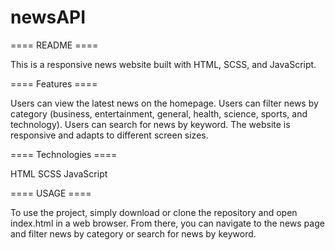 # newsAPI
==== README ====

This is a responsive news website built with HTML, SCSS, and JavaScript.


==== Features ====

Users can view the latest news on the homepage.
Users can filter news by category (business, entertainment, general, health, science, sports, and technology).
Users can search for news by keyword.
The website is responsive and adapts to different screen sizes.


==== Technologies ====

HTML
SCSS
JavaScript


==== USAGE ====

To use the project, simply download or clone the repository and open index.html in a web browser. 
From there, you can navigate to the news page and filter news by category or search for news by keyword.
